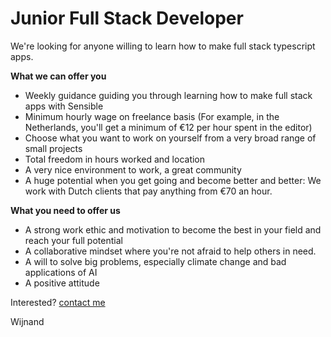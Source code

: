 # Junior Full Stack Developer

We're looking for anyone willing to learn how to make full stack typescript apps.

**What we can offer you**

- Weekly guidance guiding you through learning how to make full stack apps with Sensible
- Minimum hourly wage on freelance basis (For example, in the Netherlands, you'll get a minimum of €12 per hour spent in the editor)
- Choose what you want to work on yourself from a very broad range of small projects
- Total freedom in hours worked and location
- A very nice environment to work, a great community
- A huge potential when you get going and become better and better: We work with Dutch clients that pay anything from €70 an hour.

**What you need to offer us**

- A strong work ethic and motivation to become the best in your field and reach your full potential
- A collaborative mindset where you're not afraid to help others in need.
- A will to solve big problems, especially climate change and bad applications of AI
- A positive attitude

Interested? [contact me](mailto:jobs@karsens.com)

Wijnand
